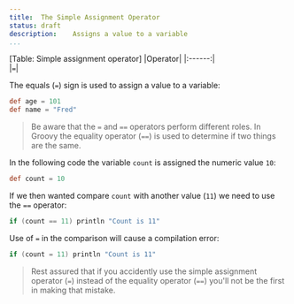 ```yaml
---
title:	The Simple Assignment Operator
status:	draft
description:	Assigns a value to a variable
...
```

[Table: Simple assignment operator]
|Operator|
|:------:|  
|`=`|

The equals (`=`) sign is used to assign a value to a variable:

```groovy
def age = 101
def name = "Fred"
```

>Be aware that the `=` and `==` operators perform different roles. In Groovy the equality operator (`==`) is used to determine if two things are the same.

In the following code the variable `count` is assigned the numeric value `10`:

```groovy
def count = 10
```

If we then wanted compare `count` with another value (`11`) we need to use the `==` operator:   

```groovy
if (count == 11) println "Count is 11"
```

Use of `=` in the comparison will cause a compilation error:

```groovy
if (count = 11) println "Count is 11"
```

>Rest assured that if you accidently use the simple assignment operator (`=`) instead of the equality operator (`==`) you'll not be the first in making that mistake.